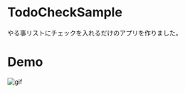 # TodoCheckSample
やる事リストにチェックを入れるだけのアプリを作りました。
# Demo

![gif](https://user-images.githubusercontent.com/60970645/128954421-a0ed6bea-eeda-4435-bbb6-9e5bc2063419.gif)
